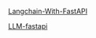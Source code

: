 [Langchain-With-FastAPI](https://github.com/MMolieleng/Langchain-With-FastAPI/blob/main/main.py)

[LLM-fastapi](https://github.com/GuilhermeVolpato/LLM-fastapi/tree/main)

